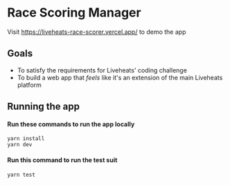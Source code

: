 # Race Scoring Manager
Visit https://liveheats-race-scorer.vercel.app/ to demo the app

## Goals
- To satisfy the requirements for Liveheats' coding challenge
- To build a web app that _feels_ like it's an extension of the main Liveheats platform

## Running the app

#### Run these commands to run the app locally
```
yarn install
yarn dev
```

#### Run this command to run the test suit
```
yarn test
```

